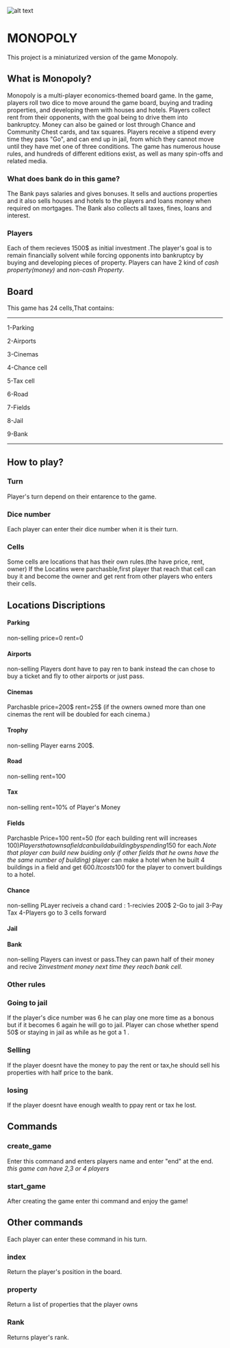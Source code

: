 ![alt text](https://c8.alamy.com/comp/BF9PYM/monopoly-board-game-BF9PYM.jpg)
# MONOPOLY
This project is a miniaturized version of the game Monopoly.

## What is Monopoly?
Monopoly is a multi-player economics-themed board game. In the game, players roll two dice to move around the game board, buying and trading properties, and developing them with houses and hotels.
Players collect rent from their opponents, with the goal being to drive them into bankruptcy.
Money can also be gained or lost through Chance and Community Chest cards, and tax squares. Players receive a stipend every time they pass "Go", and can end up in jail, from which they cannot move until they have met one of three conditions.
The game has numerous house rules, and hundreds of different editions exist, as well as many spin-offs and related media.

### What does bank do in this game?
The Bank pays salaries and gives bonuses. It sells and auctions properties and it also sells houses and hotels to the players and loans money when required on mortgages. The Bank also collects all taxes, fines, loans and interest.

### Players
Each of them recieves 1500$ as initial investment .The player's goal is to remain financially solvent while forcing opponents into bankruptcy by buying and developing pieces of property.
Players can have 2 kind of *cash property(money)* and *non-cash Property*.

## Board
This game has 24 cells,That contains:
***
1-Parking

2-Airports

3-Cinemas

4-Chance cell

5-Tax cell

6-Road

7-Fields

8-Jail

9-Bank

***

## How to play?
### Turn
Player's turn depend on their entarence to the game.
### Dice number
Each player can enter their dice number when it is their turn.
### Cells
Some cells are locations that has their own rules.(the have price, rent, owner)
If the Locatins were parchasble,first player that reach that cell can buy it and become the owner and get rent from other players who enters their cells.
## Locations Discriptions
#### Parking
non-selling
price=0
rent=0
#### Airports
non-selling
Players dont have to pay ren to  bank instead the can chose to buy a ticket and fly to other airports or just pass.
#### Cinemas
Parchasble
price=200$
rent=25$
(if the owners owned more than one cinemas the rent will be doubled for each cinema.)
#### Trophy
non-selling
Player earns 200$.
#### Road
non-selling
rent=100
#### Tax
non-selling
rent=10% of Player's Money
#### Fields
Parchasble
Price=100
rent=50
(for each building rent will increases 100$)
Players that owns a field can build a building by spending 150$ for each.*Note that player can build new buiding only if other fields that he owns have the the same number of  building)*
player can make a hotel when he built 4 buildings in a field and get 600$.It costs 100$ for the player to convert buildings to a hotel.
#### Chance
non-selling
PLayer reciveis a chand card :
1-recivies 200$
2-Go to jail
3-Pay Tax
4-Players go to 3 cells forward
#### Jail
#### Bank
non-selling
Players can invest or pass.They can pawn half of their money and recive 2*investment money next time they reach bank cell.*
### Other rules
### Going to jail
If the player's dice number was 6 he can play one more time as a bonous but if it becomes 6 again he will go to jail.
Player can chose whether spend 50$ or staying in jail as while as he got a 1 .
### Selling
If the player doesnt have the money to pay the rent or tax,he should sell his properties with half price to the bank.
### losing
If the player doesnt have enough wealth to ppay rent or tax he lost.
## Commands
### create_game
Enter this command and enters players name and enter "end" at the end.
*this game can have 2,3 or 4 players*
### start_game
After creating the game enter thi command and enjoy the game!
## Other commands
Each player can enter these command in his turn.
### index
Return the player's position in the board.
### property
Return a list of properties that the player owns
### Rank
Returns player's rank.

